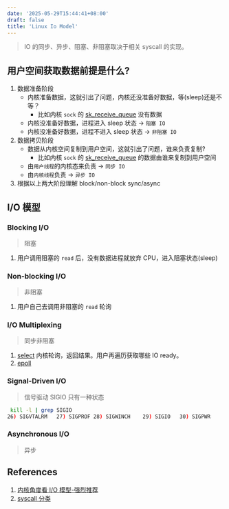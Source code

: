 ```yaml
---
date: '2025-05-29T15:44:41+08:00'
draft: false
title: 'Linux Io Model'
---
```


> IO 的同步、异步、阻塞、非阻塞取决于相关 syscall 的实现。

## 用户空间获取数据前提是什么?

1. 数据准备阶段
   - 内核准备数据，这就引出了问题，内核还没准备好数据，等(sleep)还是不等？
     - 比如内核 `sock` 的 [sk_receive_queue](https://elixir.bootlin.com/linux/v6.15/source/include/net/sock.h#L252) 没有数据
   - 内核没准备好数据，进程进入 sleep 状态 -> `阻塞 IO`
   - 内核没准备好数据，进程不进入 sleep 状态 -> `非阻塞 IO`
2. 数据拷贝阶段
   - 数据从内核空间复制到用户空间，这就引出了问题，谁来负责复制? 
     - 比如内核 `sock` 的 [sk_receive_queue](https://elixir.bootlin.com/linux/v6.15/source/include/net/sock.h#L252) 的数据由谁来复制到用户空间
   - 由`用户线程`的内核态来负责 -> `同步 IO`
   - 由`内核线程`负责 -> `异步 IO`
3. 根据以上两大阶段理解 block/non-block sync/async

## I/O 模型

### Blocking I/O
> 阻塞

1. 用户调用阻塞的 `read` 后，没有数据进程就放弃 CPU，进入阻塞状态(sleep)

### Non-blocking I/O
> 非阻塞

1. 用户自己去调用非阻塞的 `read` 轮询


### I/O Multiplexing
> 同步非阻塞

1. [select](https://man7.org/linux/man-pages/man2/select.2.html) 内核轮询，返回结果。用户再遍历获取哪些 IO ready。
2. [epoll](https://man7.org/linux/man-pages/man2/epoll_wait.2.html)

### Signal-Driven I/O

> 信号驱动 SIGIO 只有一种状态

```bash
 kill -l | grep SIGIO
26) SIGVTALRM	27) SIGPROF	28) SIGWINCH	29) SIGIO	30) SIGPWR

```

### Asynchronous I/O

> 异步





## References

1. [内核角度看 I/O 模型-强烈推荐](https://mp.weixin.qq.com/s?__biz=Mzg2MzU3Mjc3Ng==&mid=2247483737&idx=1&sn=7ef3afbb54289c6e839eed724bb8a9d6&chksm=ce77c71ef9004e08e3d164561e3a2708fc210c05408fa41f7fe338d8e85f39c1ad57519b614e&scene=178&cur_album_id=2559805446807928833&search_click_id=#rd)
2. [syscall 分类](https://mohitmishra786.github.io/chessman/2025/03/31/Technical-Guide-to-System-Calls-Implementation-and-Signal-Handling-in-Modern-Operating-Systems.html)